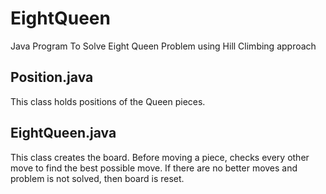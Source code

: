 # EightQueen
Java Program To Solve Eight Queen Problem using Hill Climbing approach

## Position.java
This class holds positions of the Queen pieces.

## EightQueen.java
This class creates the board.
Before moving a piece, checks every other move to find the best possible move.
If there are no better moves and problem is not solved, then board is reset.
